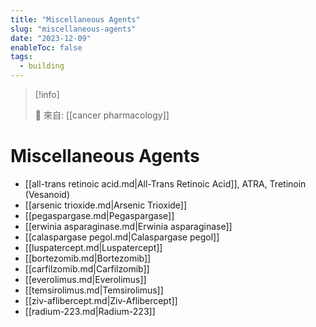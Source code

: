 ```yaml
---
title: "Miscellaneous Agents"
slug: "miscellaneous-agents"
date: "2023-12-09"
enableToc: false
tags:
  - building
---
```


> [!info]
>
> 🌱 來自: [[cancer pharmacology]]

# Miscellaneous Agents

- [[all-trans retinoic acid.md|All-Trans Retinoic Acid]], ATRA, Tretinoin (Vesanoid)
- [[arsenic trioxide.md|Arsenic Trioxide]]
- [[pegaspargase.md|Pegaspargase]]
- [[erwinia asparaginase.md|Erwinia asparaginase]]
- [[calaspargase pegol.md|Calaspargase pegol]]
- [[luspatercept.md|Luspatercept]]
- [[bortezomib.md|Bortezomib]]
- [[carfilzomib.md|Carfilzomib]]
- [[everolimus.md|Everolimus]]
- [[temsirolimus.md|Temsirolimus]]
- [[ziv-aflibercept.md|Ziv-Aflibercept]]
- [[radium-223.md|Radium-223]]
